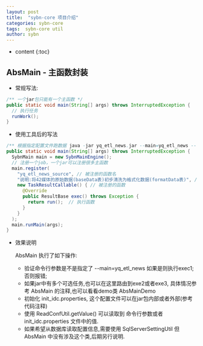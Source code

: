 ```yaml
---
layout: post
title:  "sybn-core 项目介绍"
categories: sybn-core
tags:  sybn-core util
author: sybn
---
```


* content
{:toc}

## AbsMain - 主函数封装
- 常规写法:

```java
/** 一个jar包只能有一个主函数 */
public static void main(String[] args) throws InterruptedException {
  // 执行任务
  runWork();
}
```

- 使用工具后的写法

```java
/** 根据指定配置文件跑数据 java -jar yq_etl_news.jar --main=yq_etl_news --profiles=./init_idc.properties */
public static void main(String[] args) throws InterruptedException {
  SybnMain main = new SybnMainEngine();
  // 注册一个job，一个jar可以注册很多主函数
  main.register(
    "yq_etl_news_source", // 被注册的函数名
    "说明:将42媒体的原始数据(baseData表)初步清洗为格式化数据(formatData表)", // 被注册的函数说明
    new TaskResultCallable() { // 被注册的函数
      @Override
      public ResultBase exec() throws Exception {
        return run();  // 执行函数
      }
    }
  );
  main.runMain(args);
}
```

- 效果说明

  AbsMain 执行了如下操作:
  
  - 验证命令行参数是不是指定了 --main=yq_etl_news 如果是则执行exec1; 否则报错;
  - 如果jar中有多个可选任务,也可以在这里路由到exe2或者exe3, 具体情况参考 AbsMain 的注释,也可以看看demo类 AbsMainDemo
  - 初始化 init_idc.properties, 这个配置文件可以在jar包内部或者外部(参考代码注释)
  - 使用 ReadConfUtil.getValue() 可以读取到 命令行参数或者 init_idc.properties 文件中的值.
  - 如果希望从数据库读取配置信息,需要使用 SqlServerSettingUtil 但 AbsMain 中没有涉及这个类,后期另行说明.
